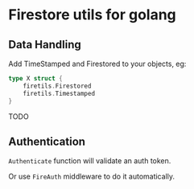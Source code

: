 # Firestore utils for golang


## Data Handling

Add TimeStamped and Firestored to your objects, eg:

```go
type X struct {
    firetils.Firestored
    firetils.Timestamped
}
```

TODO

## Authentication

`Authenticate` function will validate an auth token.

Or use `FireAuth` middleware to do it automatically.

